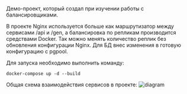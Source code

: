Демо-проект, который создал при изучении работы с балансировщиками.

В проекте Nginx используется больше как маршрутизатор между сервисами /api и /gen, а балансировка по репликам производится средствами Docker. Так можно менять количество реплик без обновления конфигурации Nginx. Для БД внес изменения в готовую конфигурацию с pgpool.

Для запуска необходимо выполнить команду:

```docker-compose up -d --build```

Общая схема взаимодействия сервисов в проекте:
![diagram](diagram.png)